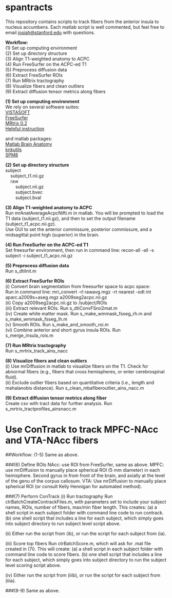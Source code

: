 # spantracts

This repository contains scripts to track fibers from the anterior insula to nucleus accumbens. Each matlab script is well commented, but feel free to email josiah@stanford.edu with questions.

<b>Workflow: </b></br>
(1) Set up computing environment </br>
(2) Set up directory structure </br>
(3) Align T1-weighted anatomy to ACPC </br>
(4) Run FreeSurfer on the ACPC-ed T1 </br>
(5) Preprocess diffusion data </br>
(6) Extract FreeSurfer ROIs </br>
(7) Run MRtrix tractography </br>
(8) Visualize fibers and clean outliers </br>
(9) Extract diffusion tensor metrics along fibers </br>

<b>(1) Set up computing environment </b></br>
We rely on several software suites: </br> 
<a href="https://github.com/vistalab/vistasoft">VISTASOFT</a></br>
<a href="https://surfer.nmr.mgh.harvard.edu/fswiki/DownloadAndInstall">FreeSurfer </a></br>
<a href="http://jdtournier.github.io/mrtrix-0.2/">MRtrix 0.2</a></br>
<a href="http://web.stanford.edu/group/vista/cgi-bin/wiki/index.php/MrDiffusion">Helpful instruction</a></br>

and matlab packages: </br>
<a href="https://github.com/francopestilli/mba">Matlab Brain Anatomy</a></br>
<a href="https://github.com/vistalab/knkutils">knkutils</a></br>
<a href="http://www.fil.ion.ucl.ac.uk/spm/software/spm8/">SPM8</a></br>

<b>(2) Set up directory structure </b></br>
subject </br>
&nbsp;&nbsp;&nbsp;&nbsp;subject_t1.nii.gz</br>
&nbsp;&nbsp;&nbsp;&nbsp;raw </br>
&nbsp;&nbsp;&nbsp;&nbsp;&nbsp;&nbsp;&nbsp;&nbsp;subject.nii.gz </br>
&nbsp;&nbsp;&nbsp;&nbsp;&nbsp;&nbsp;&nbsp;&nbsp;subject.bvec </br>
&nbsp;&nbsp;&nbsp;&nbsp;&nbsp;&nbsp;&nbsp;&nbsp;subject.bval </br>

<b>(3) Align T1-weighted anatomy to ACPC </b></br>
Run mrAnatAverageAcpcNifti.m in matlab. You will be prompted to load the T1 data (subject_t1.nii.gz), and then to set the output filename (subject_t1_acpc.nii.gz). </br>
Use GUI to set the anterior commissure, posterior commissure, and a midsagittal point high (superior) in the brain. </br>

<b>(4) Run FreeSurfer on the ACPC-ed T1</b></br>
Set freesurfer environment, then run in command line: recon-all -all -s subject -i subject_t1_acpc.nii.gz

<b>(5) Preprocess diffusion data</b></br>
Run s_dtiInit.m

<b>(6) Extract FreeSurfer ROIs</b></br>
(i) Convert brain segmentation from freesurfer space to acpc space:</br>
Run in command line: mri_convert -rl rawavg.mgz -rt nearest -odt int aparc.a2009s+aseg.mgz a2009seg2acpc.nii.gz</br>
(ii) Copy a2009seg2acpc.nii.gz to /subject/ROIs </br>
(iii) Extract relevant ROIs. Run s_dtiConvFSroi2mat.m </br>
(iv) Create white matter mask. Run s_make_wmmask_fsseg_rh.m and s_make_wmmask_fsseg_lh.m </br>
(v) Smooth ROIs. Run s_make_and_smooth_roi.m </br>
(vi) Combine anterior and short gyrus insula ROIs. Run s_merge_insula_rois.m </br>

<b>(7) Run MRtrix tractography</b></br>
Run s_mrtrix_track_ains_nacc </br>

<b>(8) Visualize fibers and clean outliers</b></br>
(i) Use mrDiffusion in matlab to visualize fibers on the T1. Check for abnormal fibers (e.g., fibers that cross hemispheres, or enter cerebrospinal fluid).</br>
(ii) Exclude outlier fibers based on quantitative criteria (i.e., length and mahalanobis distance). Run s_clean_mbafiberoutlier_ains_nacc.m

<b>(9) Extract diffusion tensor metrics along fiber</b></br>
Create csv with tract data for further analysis. Run s_mrtrix_tractprofiles_ainsnacc.m



# Use ConTrack to track MPFC-NAcc and VTA-NAcc fibers

##Workflow:
(1-5) Same as above.

###(6) Define ROIs
NAcc: use ROI from FreeSurfer, same as above.
MPFC: use mrDiffusion to manually place spherical ROI (5 mm diameter) in each hemisphere. Second gyrus in from front of the brain, and axially at the level of the genu of the corpus callosum.
VTA: Use mrDiffusion to manually place spherical ROI (or consult Kelly Hennigan for automated method).

###(7) Perform ConTrack
(i) Run tractography
Run ctrBatchCreateContrackFiles.m, with parameters set to include your subject names, ROIs, number of fibers, max/min fiber length. This creates:
(a) a shell script in each subject folder with command line code to run contrack.
(b) one shell script that includes a line for each subject, which simply goes into subject directory to run subject level script above.

(ii) Either run the script from (ib), or run the script for each subject from (ia).

(iii) Score top fibers
Run ctrBatchScore.m, which will ask for .mat file created in (7i). This will create:
(a) a shell script in each subject folder with command line code to score fibers.
(b) one shell script that includes a line for each subject, which simply goes into subject directory to run the subject level scoring script above.

(iv) Either run the script from (iiib), or run the script for each subject from (iiia).

###(8-9) Same as above.
